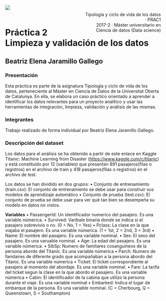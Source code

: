 <div style="width: 100%; clear: both;">
<div style="float: left; width: 50%;">
<img src="http://www.uoc.edu/portal/_resources/common/imatges/marca_UOC/UOC_Masterbrand.jpg", align="left">
</div>
<div style="float: right; width: 50%;">
<p style="margin: 0; padding-top: 22px; text-align:right;">Tipología y ciclo de vida de los datos · PRAC1</p>
<p style="margin: 0; text-align:right;">2017-2 · Máster universitario en Ciencia de datos (Data science)</p>
</div>
</div>
<div style="width:100%;">&nbsp;</div>

# Práctica 2 Limpieza y validación de los datos
## Beatriz Elena Jaramillo Gallego

### Presentación

Esta práctica es parte de la asignatura Tipología y ciclo de vida de los datos, perteneciente al Máster en Ciencia de Datos de la Universitat Oberta de Catalunya. En ella, se elabora un caso práctico orientado a aprender a identificar los datos relevantes para un proyecto analítico y usar las herramientas de integración, limpieza, validación y análisis de las mismas.

### Integrantes
Trabajo realizado de forma individual por Beatriz Elena Jaramillo Gallego.

### Descripción del dataset
Los datos para el análisis se ha obtenido a partir de este enlace en Kaggle Titanic: Machine Learning from Disaster (https://www.kaggle.com/c/titanic) y está constituido por 12 (variables) que presentan 891 pasajeros(filas o registros) en el archivo de train y 418 pasajeros(filas o registros) en el archivo de test.

Los datos se han dividido en dos grupos:
• Conjunto de entrenamiento (train.csv): El conjunto de entrenamiento se debe usar para construir sus
modelos de aprendizaje automático
• Conjunto de prueba (test.csv): El conjunto de prueba se debe usar para ver qué tan bien se desempeña
su modelo en datos no vistos.

__Variables__
• PassengerId: Un identificador numerico del pasajero. Es una variable númerica.
• Survived: Varibale binaria donde se indica si el pasajero sobrevivio o no. (0 = No, 1 = Yes)
• Pclass: La clase en la que viajaba el pasajero. Es una variable númerica. (1 = 1st, 2 = 2nd, 3 = 3rd)
• Name: El nombre del pasajero. Es una variable nominal.
• Sex: El sexo del pasajero. Es una varuable nominal.
• Age: La edad del pasajero. Es una variable númerica.
• SibSp: Numero de familiares cosanguineos de la persona abordo del Titanic. Es una variable númerica
• Parch: Numero de familaires de diferente grado que acompañaban a la persona abordo del Titanic. Es
una variable númerica
• Ticket: El ticket correspondiente al pasajero al momento del abordaje. Es una variable nominal.
• Fare: La tarifa del ticket segun la clase en la que abordo el pasajero. Es una variable númerica
• Cabin: El identificador de la cabina que utilizo la persona durante el viaje. Es una variable nominal
• Embarked: Indica el lugar de embarque de la persona. Es una variable nominal. (C = Cherbourg, Q =
Queenstown, S = Southampton)
